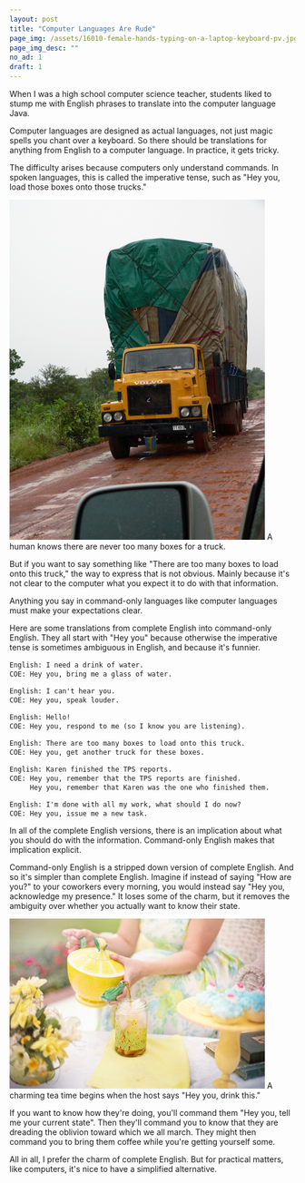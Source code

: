 ```yaml
---
layout: post
title: "Computer Languages Are Rude"
page_img: /assets/16010-female-hands-typing-on-a-laptop-keyboard-pv.jpg
page_img_desc: ""
no_ad: 1
draft: 1
---
```


When I was a high school computer science teacher, students liked to stump me with English phrases to translate into the computer language Java.

Computer languages are designed as actual languages, not just magic spells you chant over a keyboard. So there should be translations for anything from English to a computer language. In practice, it gets tricky.

The difficulty arises because computers only understand commands. In spoken languages, this is called the imperative tense, such as "Hey you, load those boxes onto those trucks."

<div class="illustration">
    <img src="/assets/High_load_truck_Ghana_2006.jpg" />
    A human knows there are never too many boxes for a truck.
</div>

But if you want to say something like "There are too many boxes to load onto this truck," the way to express that is not obvious. Mainly because it's not clear to the computer what you expect it to do with that information.

Anything you say in command-only languages like computer languages must make your expectations clear.

Here are some translations from complete English into command-only English. They all start with "Hey you" because otherwise the imperative tense is sometimes ambiguous in English, and because it's funnier.

```
English: I need a drink of water.
COE: Hey you, bring me a glass of water.
```

```
English: I can't hear you.
COE: Hey you, speak louder.
```

```
English: Hello!
COE: Hey you, respond to me (so I know you are listening).
```

```
English: There are too many boxes to load onto this truck.
COE: Hey you, get another truck for these boxes.
```

```
English: Karen finished the TPS reports.
COE: Hey you, remember that the TPS reports are finished. 
     Hey you, remember that Karen was the one who finished them.
```

```
English: I'm done with all my work, what should I do now?
COE: Hey you, issue me a new task.
```

In all of the complete English versions, there is an implication about what you should do with the information. Command-only English makes that implication explicit.

Command-only English is a stripped down version of complete English. And so it's simpler than complete English. Imagine if instead of saying "How are you?" to your coworkers every morning, you would instead say "Hey you, acknowledge my presence." It loses some of the charm, but it removes the ambiguity over whether you actually want to know their state. 

<div class="illustration">
    <img src="/assets/tea-556777_960_720.jpg" />
    A charming tea time begins when the host says "Hey you, drink this."
</div>

If you want to know how they're doing, you'll command them "Hey you, tell me your current state". Then they'll command you to know that they are dreading the oblivion toward which we all march. They might then command you to bring them coffee while you're getting yourself some.

All in all, I prefer the charm of complete English. But for practical matters, like computers, it's nice to have a simplified alternative.
